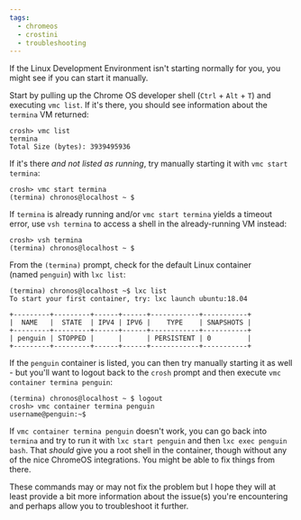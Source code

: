 ```yaml
---
tags:
  - chromeos
  - crostini
  - troubleshooting
---
```

If the Linux Development Environment isn't starting normally for you, you might see if you can start it manually.

Start by pulling up the Chrome OS developer shell (`Ctrl` + `Alt` + `T`) and executing `vmc list`. If it's there, you should see information about the `termina` VM returned:

```shell
crosh> vmc list
termina
Total Size (bytes): 3939495936
```

If it's there *and not listed as running*, try manually starting it with `vmc start termina`:

```shell
crosh> vmc start termina
(termina) chronos@localhost ~ $
```

If `termina` is already running and/or `vmc start termina` yields a timeout error, use `vsh termina` to access a shell in the already-running VM instead:

```shell
crosh> vsh termina
(termina) chronos@localhost ~ $
```


From the `(termina)` prompt, check for the default Linux container (named `penguin`) with `lxc list`:

```shell
(termina) chronos@localhost ~$ lxc list
To start your first container, try: lxc launch ubuntu:18.04
 
+---------+---------+------+------+------------+-----------+
|  NAME   |  STATE  | IPV4 | IPV6 |    TYPE    | SNAPSHOTS |
+---------+---------+------+------+------------+-----------+
| penguin | STOPPED |      |      | PERSISTENT | 0         |
+---------+---------+------+------+------------+-----------+
```

If the `penguin` container is listed, you can then try manually starting it as well - but you'll want to logout back to the `crosh` prompt and then execute `vmc container termina penguin`:

```shell
(termina) chronos@localhost ~ $ logout
crosh> vmc container termina penguin
username@penguin:~$ 
```

If `vmc container termina penguin` doesn't work, you can go back into `termina` and try to run it with `lxc start penguin` and then `lxc exec penguin bash`. That *should* give you a root shell in the container, though without any of the nice ChromeOS integrations. You might be able to fix things from there.

These commands may or may not fix the problem but I hope they will at least provide a bit more information about the issue(s) you're encountering and perhaps allow you to troubleshoot it further.